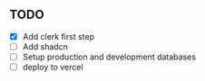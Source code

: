 ## TODO

-   [x] Add clerk first step
-   [ ] Add shadcn
-   [ ] Setup production and development databases
-   [ ] deploy to vercel
